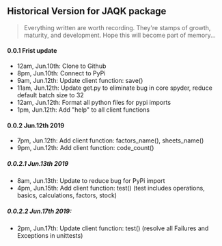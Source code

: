 ## Historical Version for JAQK package

> Everything written are worth recording. They're stamps of growth, maturity, and development. Hope this will become part of memory...

#### 0.0.1 Frist update
- 12am, Jun.10th: Clone to Github
- 8pm, Jun.10th: Connect to PyPi
- 9am, Jun.12th: Update client function: save()
- 11am, Jun.12th: Update get.py to eliminate bug in core spyder, reduce default batch size to 32
- 12am, Jun.12th: Format all python files for pypi imports
- 1pm, Jun.12th: Add "help" to all client functions
#### 0.0.2 Jun.12th 2019
- 7pm, Jun.12th: Add client function: factors_name(), sheets_name()
- 9pm, Jun.12th: Add client function: code_count()
##### 0.0.2.1 Jun.13th 2019
- 8am, Jun.13th: Update to reduce bug for PyPi import
- 4pm, Jun.15th: Add client function: test() (test includes operations, basics, calculations, factors, stock)
##### 0.0.2.2 Jun.17th 2019:
- 2pm, Jun.17th: Update client function: test() (resolve all Failures and Exceptions in unittests)
